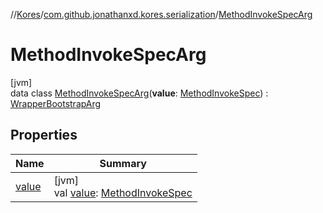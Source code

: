 //[Kores](../../../index.md)/[com.github.jonathanxd.kores.serialization](../index.md)/[MethodInvokeSpecArg](index.md)

# MethodInvokeSpecArg

[jvm]\
data class [MethodInvokeSpecArg](index.md)(**value**: [MethodInvokeSpec](../../com.github.jonathanxd.kores.common/-method-invoke-spec/index.md)) : [WrapperBootstrapArg](../-wrapper-bootstrap-arg/index.md)

## Properties

| Name | Summary |
|---|---|
| [value](value.md) | [jvm]<br>val [value](value.md): [MethodInvokeSpec](../../com.github.jonathanxd.kores.common/-method-invoke-spec/index.md) |
